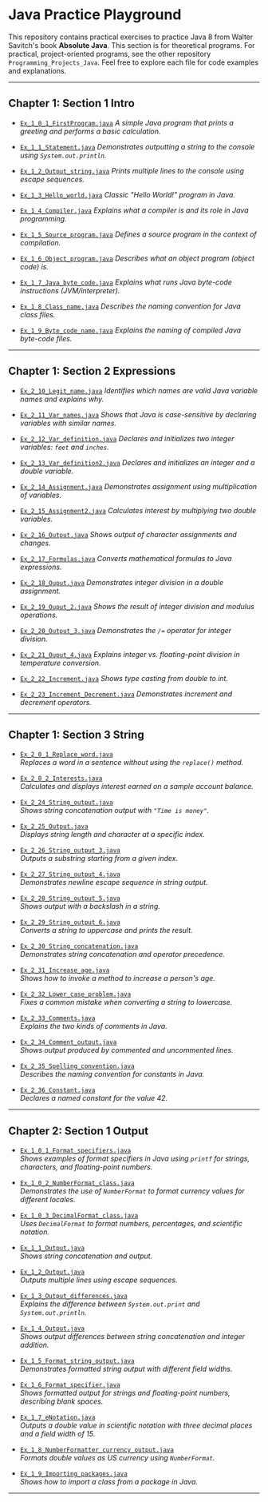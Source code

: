 # Java Practice Playground

This repository contains practical exercises to practice Java 8 from Walter Savitch's book **Absolute Java**.
This section is for theoretical programs.
For practical, project-oriented programs, see the other repository `Programming_Projects_Java`.
Feel free to explore each file for code examples and explanations.

---

## Chapter 1: Section 1 Intro

- [`Ex_1_0_1_FirstProgram.java`](src/chapter1/Section1_Intro/Ex_1_0_1_FirstProgram.java)
  *A simple Java program that prints a greeting and performs a basic calculation.*

- [`Ex_1_1_Statement.java`](src/chapter1/Section1_Intro/Ex_1_1_Statement.java)
  *Demonstrates outputting a string to the console using `System.out.println`.*

- [`Ex_1_2_Output_string.java`](src/chapter1/Section1_Intro/Ex_1_2_Output_string.java)
  *Prints multiple lines to the console using escape sequences.*

- [`Ex_1_3_Hello_world.java`](src/chapter1/Section1_Intro/Ex_1_3_Hello_world.java)
  *Classic "Hello World!" program in Java.*

- [`Ex_1_4_Compiler.java`](src/chapter1/Section1_Intro/Ex_1_4_Compiler.java)
  *Explains what a compiler is and its role in Java programming.*

- [`Ex_1_5_Source_program.java`](src/chapter1/Section1_Intro/Ex_1_5_Source_program.java)
  *Defines a source program in the context of compilation.*

- [`Ex_1_6_Object_program.java`](src/chapter1/Section1_Intro/Ex_1_6_Object_program.java)
  *Describes what an object program (object code) is.*

- [`Ex_1_7_Java_byte_code.java`](src/chapter1/Section1_Intro/Ex_1_7_Java_byte_code.java)
  *Explains what runs Java byte-code instructions (JVM/interpreter).*

- [`Ex_1_8_Class_name.java`](src/chapter1/Section1_Intro/Ex_1_8_Class_name.java)
  *Describes the naming convention for Java class files.*

- [`Ex_1_9_Byte_code_name.java`](src/chapter1/Section1_Intro/Ex_1_9_Byte_code_name.java)
  *Explains the naming of compiled Java byte-code files.*

---

## Chapter 1: Section 2 Expressions

- [`Ex_2_10_Legit_name.java`](src/chapter1/Section2_Expressions/Ex_2_10_Legit_name.java)
  *Identifies which names are valid Java variable names and explains why.*

- [`Ex_2_11_Var_names.java`](src/chapter1/Section2_Expressions/Ex_2_11_Var_names.java)
  *Shows that Java is case-sensitive by declaring variables with similar names.*

- [`Ex_2_12_Var_definition.java`](src/chapter1/Section2_Expressions/Ex_2_12_Var_definition.java)
  *Declares and initializes two integer variables: `feet` and `inches`.*

- [`Ex_2_13_Var_definition2.java`](src/chapter1/Section2_Expressions/Ex_2_13_Var_definition2.java)
  *Declares and initializes an integer and a double variable.*

- [`Ex_2_14_Assignment.java`](src/chapter1/Section2_Expressions/Ex_2_14_Assignment.java)
  *Demonstrates assignment using multiplication of variables.*

- [`Ex_2_15_Assignment2.java`](src/chapter1/Section2_Expressions/Ex_2_15_Assignment2.java)
  *Calculates interest by multiplying two double variables.*

- [`Ex_2_16_Output.java`](src/chapter1/Section2_Expressions/Ex_2_16_Output.java)
  *Shows output of character assignments and changes.*

- [`Ex_2_17_Formulas.java`](src/chapter1/Section2_Expressions/Ex_2_17_Formulas.java)
  *Converts mathematical formulas to Java expressions.*

- [`Ex_2_18_Ouput.java`](src/chapter1/Section2_Expressions/Ex_2_18_Ouput.java)
  *Demonstrates integer division in a double assignment.*

- [`Ex_2_19_Ouput_2.java`](src/chapter1/Section2_Expressions/Ex_2_19_Ouput_2.java)
  *Shows the result of integer division and modulus operations.*

- [`Ex_2_20_Output_3.java`](src/chapter1/Section2_Expressions/Ex_2_20_Output_3.java)
  *Demonstrates the `/=` operator for integer division.*

- [`Ex_2_21_Ouput_4.java`](src/chapter1/Section2_Expressions/Ex_2_21_Ouput_4.java)
  *Explains integer vs. floating-point division in temperature conversion.*

- [`Ex_2_22_Increment.java`](src/chapter1/Section2_Expressions/Ex_2_22_Increment.java)
  *Shows type casting from double to int.*

- [`Ex_2_23_Increment_Decrement.java`](src/chapter1/Section2_Expressions/Ex_2_23_Increment_Decrement.java)
  *Demonstrates increment and decrement operators.*

---

## Chapter 1: Section 3 String

- [`Ex_2_0_1_Replace_word.java`](src/chapter1/Section3_String/Ex_2_0_1_Replace_word.java)  
  *Replaces a word in a sentence without using the `replace()` method.*

- [`Ex_2_0_2_Interests.java`](src/chapter1/Section3_String/Ex_2_0_2_Interests.java)  
  *Calculates and displays interest earned on a sample account balance.*

- [`Ex_2_24_String_output.java`](src/chapter1/Section3_String/Ex_2_24_String_output.java)  
  *Shows string concatenation output with `"Time is money"`.*

- [`Ex_2_25_Output.java`](src/chapter1/Section3_String/Ex_2_25_Output.java)  
  *Displays string length and character at a specific index.*

- [`Ex_2_26_String_output_3.java`](src/chapter1/Section3_String/Ex_2_26_String_output_3.java)  
  *Outputs a substring starting from a given index.*

- [`Ex_2_27_String_output_4.java`](src/chapter1/Section3_String/Ex_2_27_String_output_4.java)  
  *Demonstrates newline escape sequence in string output.*

- [`Ex_2_28_String_output_5.java`](src/chapter1/Section3_String/Ex_2_28_String_output_5.java)  
  *Shows output with a backslash in a string.*

- [`Ex_2_29_String_output_6.java`](src/chapter1/Section3_String/Ex_2_29_String_output_6.java)  
  *Converts a string to uppercase and prints the result.*

- [`Ex_2_30_String_concatenation.java`](src/chapter1/Section3_String/Ex_2_30_String_concatenation.java)  
  *Demonstrates string concatenation and operator precedence.*

- [`Ex_2_31_Increase_age.java`](src/chapter1/Section3_String/Ex_2_31_Increase_age.java)  
  *Shows how to invoke a method to increase a person's age.*

- [`Ex_2_32_Lower_case_problem.java`](src/chapter1/Section3_String/Ex_2_32_Lower_case_problem.java)  
  *Fixes a common mistake when converting a string to lowercase.*

- [`Ex_2_33_Comments.java`](src/chapter1/Section3_String/Ex_2_33_Comments.java)  
  *Explains the two kinds of comments in Java.*

- [`Ex_2_34_Comment_output.java`](src/chapter1/Section3_String/Ex_2_34_Comment_output.java)  
  *Shows output produced by commented and uncommented lines.*

- [`Ex_2_35_Spelling_convention.java`](src/chapter1/Section3_String/Ex_2_35_Spelling_convention.java)  
  *Describes the naming convention for constants in Java.*

- [`Ex_2_36_Constant.java`](src/chapter1/Section3_String/Ex_2_36_Constant.java)  
  *Declares a named constant for the value 42.*

---

## Chapter 2: Section 1 Output

- [`Ex_1_0_1_Format_specifiers.java`](src/chapter2/Section1_Output/Ex_1_0_1_Format_specifiers.java)  
  *Shows examples of format specifiers in Java using `printf` for strings, characters, and floating-point numbers.*

- [`Ex_1_0_2_NumberFormat_class.java`](src/chapter2/Section1_Output/Ex_1_0_2_NumberFormat_class.java)  
  *Demonstrates the use of `NumberFormat` to format currency values for different locales.*

- [`Ex_1_0_3_DecimalFormat_class.java`](src/chapter2/Section1_Output/Ex_1_0_3_DecimalFormat_class.java)  
  *Uses `DecimalFormat` to format numbers, percentages, and scientific notation.*

- [`Ex_1_1_Output.java`](src/chapter2/Section1_Output/Ex_1_1_Output.java)  
  *Shows string concatenation and output.*

- [`Ex_1_2_Output.java`](src/chapter2/Section1_Output/Ex_1_2_Output.java)  
  *Outputs multiple lines using escape sequences.*

- [`Ex_1_3_Output_differences.java`](src/chapter2/Section1_Output/Ex_1_3_Output_differences.java)  
  *Explains the difference between `System.out.print` and `System.out.println`.*

- [`Ex_1_4_Output.java`](src/chapter2/Section1_Output/Ex_1_4_Output.java)  
  *Shows output differences between string concatenation and integer addition.*

- [`Ex_1_5_Format_string_output.java`](src/chapter2/Section1_Output/Ex_1_5_Format_string_output.java)  
  *Demonstrates formatted string output with different field widths.*

- [`Ex_1_6_Format_specifier.java`](src/chapter2/Section1_Output/Ex_1_6_Format_specifier.java)  
  *Shows formatted output for strings and floating-point numbers, describing blank spaces.*

- [`Ex_1_7_eNotation.java`](src/chapter2/Section1_Output/Ex_1_7_eNotation.java)  
  *Outputs a double value in scientific notation with three decimal places and a field width of 15.*

- [`Ex_1_8_NumberFormatter_currency_output.java`](src/chapter2/Section1_Output/Ex_1_8_NumberFormatter_currency_output.java)  
  *Formats double values as US currency using `NumberFormat`.*

- [`Ex_1_9_Importing_packages.java`](src/chapter2/Section1_Output/Ex_1_9_Importing_packages.java)  
  *Shows how to import a class from a package in Java.*

---

